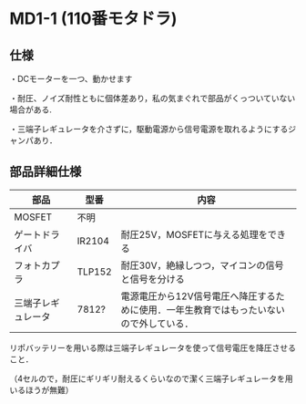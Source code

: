 # MD1-1 (110番モタドラ)
## 仕様
・DCモーターを一つ、動かせます

・耐圧、ノイズ耐性ともに個体差あり，私の気まぐれで部品がくっついていない場合がある.

・三端子レギュレータを介さずに，駆動電源から信号電源を取れるようにするジャンパあり．

## 部品詳細仕様

| 部品  | 型番 | 内容 |
| ------------- | ------------- | ------------- |
| MOSFET  | 不明  |   |
| ゲートドライバ  | IR2104  |  耐圧25V，MOSFETに与える処理をできる |
| フォトカプラ | TLP152 | 耐圧30V，絶縁しつつ，マイコンの信号と信号を分ける |
| 三端子レギュレータ | 7812? | 電源電圧から12V信号電圧へ降圧するために使用．一年生教育ではもったいないので外している． |


リポバッテリーを用いる際は三端子レギュレータを使って信号電圧を降圧させること．

（4セルので，耐圧にギリギリ耐えるくらいなので潔く三端子レギュレータを用いるほうが無難）
